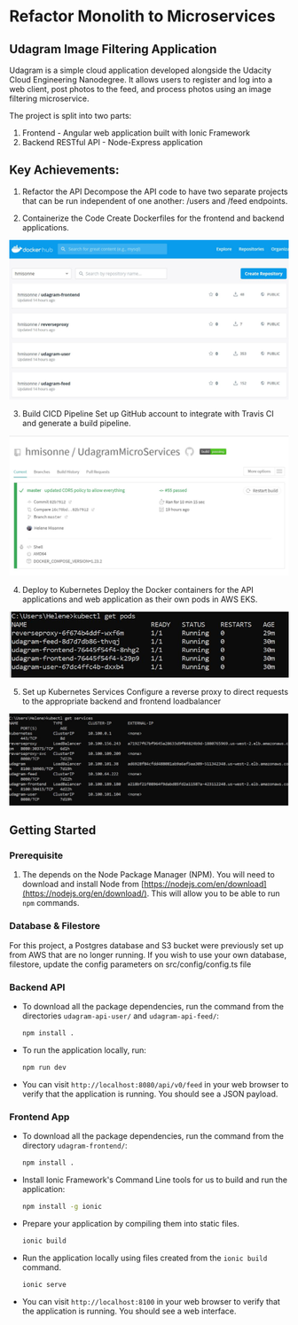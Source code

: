 # Refactor Monolith to Microservices

## Udagram Image Filtering Application

Udagram is a simple cloud application developed alongside the Udacity Cloud Engineering Nanodegree. It allows users to register and log into a web client, post photos to the feed, and process photos using an image filtering microservice.

The project is split into two parts:
1. Frontend - Angular web application built with Ionic Framework
2. Backend RESTful API - Node-Express application

## Key Achievements: 

1. Refactor the API
Decompose the API code to have two separate projects that can be run independent of one another: /users and /feed endpoints.

2. Containerize the Code
Create Dockerfiles for the frontend and backend applications.

![DockerImages](screenshots/DockerImages.JPG)

3. Build CICD Pipeline
Set up GitHub account to integrate with Travis CI and generate a build pipeline.

![TravisCI](screenshots/TravisBuild.JPG)

4. Deploy to Kubernetes
Deploy the Docker containers for the API applications and web application as their own pods in AWS EKS.

![KubernetesPods](screenshots/KubernetesPods.JPG)

5. Set up Kubernetes Services
Configure a reverse proxy to direct requests to the appropriate backend and frontend loadbalancer

![KubernetesServices](screenshots/KubernetesServices.JPG)


## Getting Started

### Prerequisite
1. The depends on the Node Package Manager (NPM). You will need to download and install Node from [https://nodejs.com/en/download](https://nodejs.org/en/download/). This will allow you to be able to run `npm` commands.

### Database & Filestore
For this project, a Postgres database and S3 bucket were previously set up from AWS that are no longer running. If you wish to use your own database, filestore, update the config parameters on src/config/config.ts file

### Backend API
* To download all the package dependencies, run the command from the directories `udagram-api-user/` and `udagram-api-feed/`:
    ```bash
    npm install .
    ```
* To run the application locally, run:
    ```bash
    npm run dev
    ```
* You can visit `http://localhost:8080/api/v0/feed` in your web browser to verify that the application is running. You should see a JSON payload. 

### Frontend App
* To download all the package dependencies, run the command from the directory `udagram-frontend/`:
    ```bash
    npm install .
    ```
* Install Ionic Framework's Command Line tools for us to build and run the application:
    ```bash
    npm install -g ionic
    ```
* Prepare your application by compiling them into static files.
    ```bash
    ionic build
    ```
* Run the application locally using files created from the `ionic build` command.
    ```bash
    ionic serve
    ```
* You can visit `http://localhost:8100` in your web browser to verify that the application is running. You should see a web interface.

